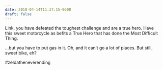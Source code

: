 ```yaml
---
date: 2018-04-14T11:37:15-0600
draft: false
---
```




Link, you have defeated the toughest challenge and are a true hero. Have this sweet motorcycle as befits a True Hero that has done the Most Difficult Thing.

…but you have to put gas in it. Oh, and it can’t go a lot of places. But still, sweet bike, eh?

#zeldatheneverending



